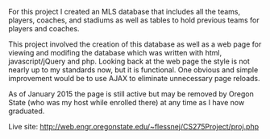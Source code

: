 For this project I created an MLS database that includes all the teams, players, coaches, and stadiums as well as tables to hold previous teams for players and coaches.

This project involved the creation of this database as well as a web page for viewing and modifing the database which was written with html, javascript/jQuery and php. Looking back at the web page the style is not nearly up to my standards now, but it is functional. One obvious and simple improvement would be to use AJAX to eliminate unnecessary page reloads.

As of January 2015 the page is still active but may be removed by Oregon State (who was my host while enrolled there) at any time as I have now graduated.

Live site: http://web.engr.oregonstate.edu/~flessnej/CS275Project/proj.php

